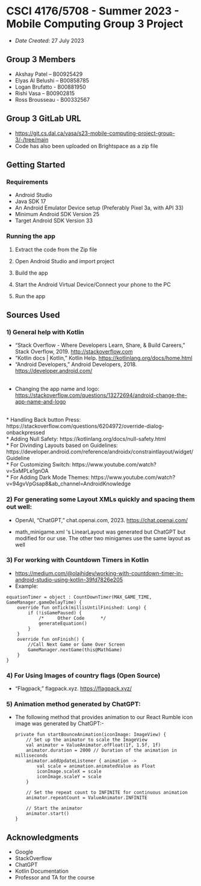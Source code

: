 # CSCI 4176/5708 - Summer 2023 - Mobile Computing Group 3 Project


* *Date Created*: 27 July 2023


## Group 3 Members

* Akshay Patel – B00925429
* Elyas Al Belushi – B00858785
* Logan Brufatto - B00881950
* Rishi Vasa – B00902815
* Ross Brousseau - B00332567


## Group 3 GitLab URL
* https://git.cs.dal.ca/vasa/s23-mobile-computing-project-group-3/-/tree/main
 * Code has also been uploaded on Brightspace as a zip file

## Getting Started

### Requirements
* Android Studio
* Java SDK 17
* An Android Emulator Device setup (Preferably Pixel 3a, with API 33)
* Minimum Android SDK Version 25
* Target Android SDK Version 33

### Running the app

1) Extract the code from the Zip file

2) Open Android Studio and import project

3) Build the app

4) Start the Android Virtual Device/Connect your phone to the PC

5) Run the app


## Sources Used

### 1) General help with Kotlin
- “Stack Overflow - Where Developers Learn, Share, & Build Careers,” Stack Overflow, 2019. http://stackoverflow.com
- “Kotlin docs | Kotlin,” Kotlin Help. https://kotlinlang.org/docs/home.html
- “Android Developers,” Android Developers, 2018. https://developer.android.com/
<br /> <br />
* Changing the app name and logo: https://stackoverflow.com/questions/13272694/android-change-the-app-name-and-logo
<br />
* Handling Back button Press: https://stackoverflow.com/questions/6204972/override-dialog-onbackpressed
<br />
* Adding Null Safety: https://kotlinlang.org/docs/null-safety.html
<br />
* For Divinding Layouts based on Guidelines: https://developer.android.com/reference/androidx/constraintlayout/widget/Guideline
<br />
* For Customizing Switch: https://www.youtube.com/watch?v=5xMPLe1gnOA
<br />
* For Adding Dark Mode Themes: https://www.youtube.com/watch?v=94gvVpGsap8&ab_channel=AndroidKnowledge


### 2) For generating some Layout XMLs quickly and spacing them out well:
- OpenAI, “ChatGPT,” chat.openai.com, 2023. https://chat.openai.com/  
* math_minigame.xml 's LinearLayout was generated but ChatGPT but modified for our use. The other two minigames use the same layout as well

### 3) For working with Countdown Timers in Kotlin
* https://medium.com/@olajhidey/working-with-countdown-timer-in-android-studio-using-kotlin-39fd7826e205
* Example:
```
equationTimer = object : CountDownTimer(MAX_GAME_TIME, GameManager.gameDelayTime) {
    override fun onTick(millisUntilFinished: Long) {
        if (!isGamePaused) {
            /*     Other Code      */
            generateEquation()
        }
    }
    override fun onFinish() {
        //Call Next Game or Game Over Screen
        GameManager.nextGame(this@MathGame)
    }
}
```

### 4) For Using Images of country flags (Open Source)
- “Flagpack,” flagpack.xyz. https://flagpack.xyz/

### 5) Animation method generated by ChatGPT:
- The following method that provides animation to our React Rumble icon image was generated by ChatGPT:-

    ```
	private fun startBounceAnimation(iconImage: ImageView) {
		// Set up the animator to scale the ImageView
		val animator = ValueAnimator.ofFloat(1f, 1.5f, 1f)
		animator.duration = 2000 // Duration of the animation in milliseconds
		animator.addUpdateListener { animation ->
			val scale = animation.animatedValue as Float
			iconImage.scaleX = scale
			iconImage.scaleY = scale
		}

		// Set the repeat count to INFINITE for continuous animation
		animator.repeatCount = ValueAnimator.INFINITE

		// Start the animator
		animator.start()
	}
    ```
## Acknowledgments

* Google
* StackOverflow
* ChatGPT
* Kotlin Documentation
* Professor and TA for the course



